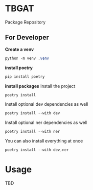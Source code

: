 # TBGAT

Package Repository

## For Developer
**Create a venv**
```powershell
python -m venv .venv
```
**install poetry**
```powershell
pip install poetry
```

**install packages**
Install the project
```powershell
poetry install
```

Install optional dev dependencies as well
```powershell
poetry install --with dev
```

Install optional ner dependencies as well
```powershell
poetry install --with ner
```

You can also install everything at once
```powershell
poetry install --with dev,ner
```

# Usage

TBD
